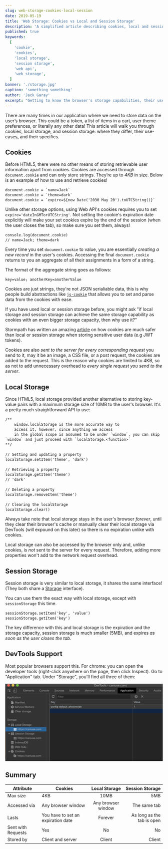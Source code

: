 ```yaml
---
slug: web-storage-cookies-local-session
date: 2019-05-19
title: 'Web Storage: Cookies vs Local and Session Storage'
description: 'A simplified article describing cookies, local and session storage.'
published: true
keywords:
  [
    'cookie',
    'cookies',
    'local storage',
    'session storage',
    'web api',
    'web storage',
  ]
banner: './storage.jpg'
caption: 'something something'
author: 'Jack Garay'
excerpt: "Getting to know the browser's storage capabilities, their use cases, differences, and specifics."
---
```


There are many times in our application where we need to store data on the user’s browser. This could be a token, a list of items in a cart, user theme preferences, or literally any other data! This article will walk you through cookies, local storage, and session storage: where they differ, their use-cases, and their specifics.

## Cookies

Before HTML5, there were no other means of storing retrievable user information apart from cookies. Cookies are accessed through `document.cookie` and can only store strings. They’re up to _4KB_ in size. Below is an example of how to use and retrieve cookies!

```
document.cookie = `name=Jack`
document.cookie = `theme=dark`
document.cookie = `expire=${new Date('2030 May 20').toUTCString()}`
```

Unlike other storage options, using Web API's cookies requires you to set `expire='dateInGMTorUTCString'`. Not setting the cookie's expiration date explicitly will make your set cookies expire by the end of the session (when the user closes the tab), so make sure you set them, always!

```
console.log(document.cookie)
// name=Jack; theme=dark
```

Every time you set `document.cookie` to value, you are essentially _creating a new record_ in the user's cookies. Accessing the final `document.cookie` returns to you an aggregate of all their assignments in a form of a string.

The format of the aggregate string goes as follows:

```
key=value; anotherKey=anotherValue
```

Cookies are just strings, they're not JSON serialiable data, this is why people build abstractions like [`js-cookie`](https://github.com/js-cookie/js-cookie) that allows you to set and parse data from the cookies with ease.

If you have used local or session storage before, you might ask "if local storage and session storage can achieve the same storage capability as cookies with an even bigger storage capacity, then why use it?"

Stormpath has written an amazing [article](https://stormpath.com/blog/where-to-store-your-jwts-cookies-vs-html5-web-storage) on how cookies are much safer than local or session storage when storing sensitive user data (e.g JWT tokens).

Cookies are also _sent to the server for every corresponding request_ you send to it, may it be an image, a CSS file, or a post request, the cookies are added to the request. This is the reason why cookies are limited to 4KB, so as not to add unnecessary overhead to _every single request you send to the server_.

## Local Storage

Since HTML5, local storage provided another alternative to storing key-value pairs with a maximum storage size of 10MB to the user's browser. It's a pretty much straightforward API to use:

```
/**
    window.localStorage is the more accurate way to
    access it, however, since anything we access
    in the global scope is assumed to be under `window`, you can skip `window` and just proceed with `localStorage.<function>`
**/

// Setting and updating a property
localStorage.setItem('theme', 'dark')

// Retrieving a property
localStorage.getItem('theme')
// 'dark'

// Deleting a property
localStorage.removeItem('theme')

// Clearing the localStorage
localStorage.clear()
```

Always take note that local storage stays in the user's browser _forever_, until they clear their browser's cache or manually clear their local storage via DevTools (will expound on this later) so there is no expiration unlike with cookies.

Local storage can also be accessed by the browser only and, unlike cookies, is _not_ sent to the server for every request. Therefore, adding more properties won't add to the network request overhead.

## Session Storage

Session storage is very similar to local storage, it shares the same interface! (They both share a [Storage](https://developer.mozilla.org/en-US/docs/Web/API/Storage) interface).

You can use them the exact way with local storage, except with `sessionStorage` this time.

```
sessionStorage.setItem('key', 'value')
sessionStorage.getItem('key')
```

The key difference with this and local storage is the expiration and the storage capacity, session storage is much smaller (5MB), and expires _as soon as the user closes the tab_.

## DevTools Support

Most popular browsers support this. For chrome: you can open the developer tools (right-click anywhere on the page, then click Inspect). Go to "Application" tab. Under "Storage", you'll find all three of them:

![alt text](./devtools.png 'Logo Title Text 1')

## Summary

| Attribute          | Cookies                            |   Local Storage    |            Session Storage |
| ------------------ | ---------------------------------- | :----------------: | -------------------------: |
| Max size           | 4KB                                |        10MB        |                        5MB |
| Accessed via       | Any browser window                 | Any browser window |               The same tab |
| Lasts              | You have to set an expiration date |      Forever       | As long as the tab is open |
| Sent with Requests | Yes                                |         No         |                         No |
| Stored by          | Client and server                  |       Client       |                     Client |

